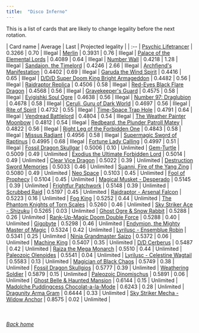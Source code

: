 ```yaml
---
title:  "Disco Inferno"
---
```


This is a list of cards that are likely to change legality before the next rotation.

| Card name | Average | Last | Projected legality |
| :-- |
[Psychic Lifetrancer](https://db.ygoprodeck.com/card/?search=Psychic%20Lifetrancer) | 0.3266 | 0.70 | Illegal |
[Merlin](https://db.ygoprodeck.com/card/?search=Merlin) | 0.3931 | 0.76 | Illegal |
[Palace of the Elemental Lords](https://db.ygoprodeck.com/card/?search=Palace%20of%20the%20Elemental%20Lords) | 0.4089 | 0.64 | Illegal |
[Number Wall](https://db.ygoprodeck.com/card/?search=Number%20Wall) | 0.4218 | 1.28 | Illegal |
[Sandaion, the Timelord](https://db.ygoprodeck.com/card/?search=Sandaion,%20the%20Timelord) | 0.4246 | 2.66 | Illegal |
[Archfiend's Manifestation](https://db.ygoprodeck.com/card/?search=Archfiend's%20Manifestation) | 0.4402 | 0.69 | Illegal |
[Garuda the Wind Spirit](https://db.ygoprodeck.com/card/?search=Garuda%20the%20Wind%20Spirit) | 0.4416 | 0.65 | Illegal |
[D/D/D Super Doom King Bright Armageddon](https://db.ygoprodeck.com/card/?search=D/D/D%20Super%20Doom%20King%20Bright%20Armageddon) | 0.4482 | 0.56 | Illegal |
[Raidraptor Replica](https://db.ygoprodeck.com/card/?search=Raidraptor%20Replica) | 0.4506 | 0.58 | Illegal |
[Red-Eyes Black Flare Dragon](https://db.ygoprodeck.com/card/?search=Red-Eyes%20Black%20Flare%20Dragon) | 0.4568 | 0.56 | Illegal |
[Gravekeeper's Guard](https://db.ygoprodeck.com/card/?search=Gravekeeper's%20Guard) | 0.4575 | 0.58 | Illegal |
[Evigishki Soul Ogre](https://db.ygoprodeck.com/card/?search=Evigishki%20Soul%20Ogre) | 0.4638 | 0.56 | Illegal |
[Number 97: Draglubion](https://db.ygoprodeck.com/card/?search=Number%2097:%20Draglubion) | 0.4678 | 0.58 | Illegal |
[Ceruli, Guru of Dark World](https://db.ygoprodeck.com/card/?search=Ceruli,%20Guru%20of%20Dark%20World) | 0.4697 | 0.56 | Illegal |
[Rite of Spirit](https://db.ygoprodeck.com/card/?search=Rite%20of%20Spirit) | 0.4732 | 0.55 | Illegal |
[Time-Space Trap Hole](https://db.ygoprodeck.com/card/?search=Time-Space%20Trap%20Hole) | 0.4791 | 0.64 | Illegal |
[Vendread Battlelord](https://db.ygoprodeck.com/card/?search=Vendread%20Battlelord) | 0.4804 | 0.54 | Illegal |
[The Weather Painter Moonbow](https://db.ygoprodeck.com/card/?search=The%20Weather%20Painter%20Moonbow) | 0.4812 | 0.54 | Illegal |
[Redbeard, the Plunder Patroll Matey](https://db.ygoprodeck.com/card/?search=Redbeard,%20the%20Plunder%20Patroll%20Matey) | 0.4822 | 0.56 | Illegal |
[Right Leg of the Forbidden One](https://db.ygoprodeck.com/card/?search=Right%20Leg%20of%20the%20Forbidden%20One) | 0.4843 | 0.58 | Illegal |
[Missus Radiant](https://db.ygoprodeck.com/card/?search=Missus%20Radiant) | 0.4956 | 0.58 | Illegal |
[Supermagic Sword of Raptinus](https://db.ygoprodeck.com/card/?search=Supermagic%20Sword%20of%20Raptinus) | 0.4995 | 0.68 | Illegal |
[Fortune Lady Calling](https://db.ygoprodeck.com/card/?search=Fortune%20Lady%20Calling) | 0.4997 | 0.51 | Illegal |
[Fossil Dragon Skullgar](https://db.ygoprodeck.com/card/?search=Fossil%20Dragon%20Skullgar) | 0.5006 | 0.10 | Unlimited |
[Gem-Turtle](https://db.ygoprodeck.com/card/?search=Gem-Turtle) | 0.5009 | 0.49 | Unlimited |
[Exodius the Ultimate Forbidden Lord](https://db.ygoprodeck.com/card/?search=Exodius%20the%20Ultimate%20Forbidden%20Lord) | 0.5014 | 0.49 | Unlimited |
[Clear Vice Dragon](https://db.ygoprodeck.com/card/?search=Clear%20Vice%20Dragon) | 0.5022 | 0.39 | Unlimited |
[Destruction Sword Memories](https://db.ygoprodeck.com/card/?search=Destruction%20Sword%20Memories) | 0.5033 | 0.46 | Unlimited |
[Suanni, Fire of the Yang Zing](https://db.ygoprodeck.com/card/?search=Suanni,%20Fire%20of%20the%20Yang%20Zing) | 0.5080 | 0.49 | Unlimited |
[Neo Space](https://db.ygoprodeck.com/card/?search=Neo%20Space) | 0.5103 | 0.45 | Unlimited |
[Fool of Prophecy](https://db.ygoprodeck.com/card/?search=Fool%20of%20Prophecy) | 0.5104 | 0.45 | Unlimited |
[Magical Musket - Desperado](https://db.ygoprodeck.com/card/?search=Magical%20Musket%20-%20Desperado) | 0.5145 | 0.39 | Unlimited |
[Frightfur Patchwork](https://db.ygoprodeck.com/card/?search=Frightfur%20Patchwork) | 0.5148 | 0.39 | Unlimited |
[Scrubbed Raid](https://db.ygoprodeck.com/card/?search=Scrubbed%20Raid) | 0.5197 | 0.45 | Unlimited |
[Raidraptor - Arsenal Falcon](https://db.ygoprodeck.com/card/?search=Raidraptor%20-%20Arsenal%20Falcon) | 0.5223 | 0.16 | Unlimited |
[Fog King](https://db.ygoprodeck.com/card/?search=Fog%20King) | 0.5252 | 0.44 | Unlimited |
[The Phantom Knights of Torn Scales](https://db.ygoprodeck.com/card/?search=The%20Phantom%20Knights%20of%20Torn%20Scales) | 0.5260 | 0.46 | Unlimited |
[Sky Striker Ace - Shizuku](https://db.ygoprodeck.com/card/?search=Sky%20Striker%20Ace%20-%20Shizuku) | 0.5265 | 0.03 | Unlimited |
[Ghost Ogre & Snow Rabbit](https://db.ygoprodeck.com/card/?search=Ghost%20Ogre%20%26%20Snow%20Rabbit) | 0.5288 | 0.26 | Unlimited |
[Rank-Up-Magic Doom Double Force](https://db.ygoprodeck.com/card/?search=Rank-Up-Magic%20Doom%20Double%20Force) | 0.5288 | 0.40 | Unlimited |
[Gigobyte](https://db.ygoprodeck.com/card/?search=Gigobyte) | 0.5298 | 0.46 | Unlimited |
[Endymion, the Mighty Master of Magic](https://db.ygoprodeck.com/card/?search=Endymion,%20the%20Mighty%20Master%20of%20Magic) | 0.5324 | 0.42 | Unlimited |
[Lyrilusc - Ensemblue Robin](https://db.ygoprodeck.com/card/?search=Lyrilusc%20-%20Ensemblue%20Robin) | 0.5341 | 0.25 | Unlimited |
[Ninja Grandmaster Saizo](https://db.ygoprodeck.com/card/?search=Ninja%20Grandmaster%20Saizo) | 0.5372 | 0.06 | Unlimited |
[Machine King](https://db.ygoprodeck.com/card/?search=Machine%20King) | 0.5407 | 0.35 | Unlimited |
[D/D Cerberus](https://db.ygoprodeck.com/card/?search=D/D%20Cerberus) | 0.5487 | 0.42 | Unlimited |
[Raiza the Mega Monarch](https://db.ygoprodeck.com/card/?search=Raiza%20the%20Mega%20Monarch) | 0.5510 | 0.44 | Unlimited |
[Paleozoic Olenoides](https://db.ygoprodeck.com/card/?search=Paleozoic%20Olenoides) | 0.5541 | 0.04 | Unlimited |
[Lyrilusc - Celestine Wagtail](https://db.ygoprodeck.com/card/?search=Lyrilusc%20-%20Celestine%20Wagtail) | 0.5583 | 0.13 | Unlimited |
[Magician of Black Chaos](https://db.ygoprodeck.com/card/?search=Magician%20of%20Black%20Chaos) | 0.5749 | 0.38 | Unlimited |
[Fossil Dragon Skullgios](https://db.ygoprodeck.com/card/?search=Fossil%20Dragon%20Skullgios) | 0.5777 | 0.39 | Unlimited |
[Weathering Soldier](https://db.ygoprodeck.com/card/?search=Weathering%20Soldier) | 0.5879 | 0.15 | Unlimited |
[Paleozoic Dinomischus](https://db.ygoprodeck.com/card/?search=Paleozoic%20Dinomischus) | 0.5891 | 0.06 | Unlimited |
[Ghost Belle & Haunted Mansion](https://db.ygoprodeck.com/card/?search=Ghost%20Belle%20%26%20Haunted%20Mansion) | 0.6144 | 0.15 | Unlimited |
[Madolche Puddingcess Chocolat-a-la-Mode](https://db.ygoprodeck.com/card/?search=Madolche%20Puddingcess%20Chocolat-a-la-Mode) | 0.6243 | 0.28 | Unlimited |
[Dragunity Arma Gram](https://db.ygoprodeck.com/card/?search=Dragunity%20Arma%20Gram) | 0.6444 | 0.33 | Unlimited |
[Sky Striker Mecha - Widow Anchor](https://db.ygoprodeck.com/card/?search=Sky%20Striker%20Mecha%20-%20Widow%20Anchor) | 0.8575 | 0.02 | Unlimited |

<br>

###### [Back home](index)